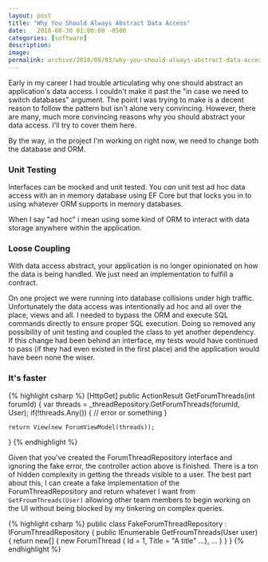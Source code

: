 ```yaml
---
layout: post
title: "Why You Should Always Abstract Data Access"
date:   2018-08-30 01:00:00 -0500
categories: [software]
description: 
image: 
permalink: archive/2018/09/03/why-you-should-always-abstract-data-access
---
```


Early in my career I had trouble articulating why one should abstract an application's data access. I couldn't make it past the "in case we need to switch databases" argument. The point I was trying to make is a decent reason to follow the pattern but isn't alone very convincing. However, there are many, much more convincing reasons why you should abstract your data access. I'll try to cover them here. 

By the way, in the project I'm working on right now, we need to change both the database and ORM.

### Unit Testing
Interfaces can be mocked and unit tested. You _can_ unit test ad hoc data access with an in memory database using EF Core but that locks you in to using whatever ORM supports in memory databases. 

When I say "ad hoc" i mean using some kind of ORM to interact with data storage anywhere within the application.

### Loose Coupling
With data access abstract, your application is no longer opinionated on how the data is being handled. We just need an implementation to fulfill a contract.

On one project we were running into database collisions under high traffic. Unfortunately the data access was intentionally ad hoc and all over the place, views and all. I needed to bypass the ORM and execute SQL commands directly to ensure proper SQL execution. Doing so removed any possibility of unit testing and coupled the class to yet another dependency. If this change had been behind an interface, my tests would have continued to pass (if they had even existed in the first place) and the application would have been none the wiser.

### It's faster
{% highlight csharp %}
[HttpGet]
public ActionResult GetForumThreads(int forumId)
{
    var threads = _threadRepository.GetForumThreads(forumId, User);
    if(!threads.Any())
    {
        // error or something
    }

    return View(new ForumViewModel(threads));
}
{% endhighlight %}

Given that you've created the ForumThreadRepository interface and ignoring the fake error, the controller action above is finished. There is a ton of hidden complexity in getting the threads visible to a user. The best part about this, I can create a fake implementation of the ForumThreadRepository and return whatever I want from `GetFroumThreads(User)` allowing other team members to begin working on the UI without being blocked by my tinkering on complex queries.

{% highlight csharp %}
public class FakeForumThreadRepository : IForumThreadRepository
{
    public IEnumerable<ForumThread> GetFroumThreads(User user)
    {
        return new[]
        {
            new ForumThread { Id = 1, Title = "A title" ...},
            ...
        }
    }
}
{% endhighlight %}
